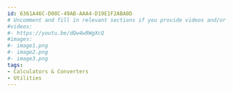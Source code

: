 ```yaml
---
id: 6361A46C-D08C-49AB-AAA4-D19E1F2ABA0D
# Uncomment and fill in relevant sections if you provide videos and/or images
#videos:
#- https://youtu.be/dQw4w9WgXcQ
#images:
#- image1.png
#- image2.png
#- image3.png
tags:
- Calculators & Converters
- Utilities
---
```

